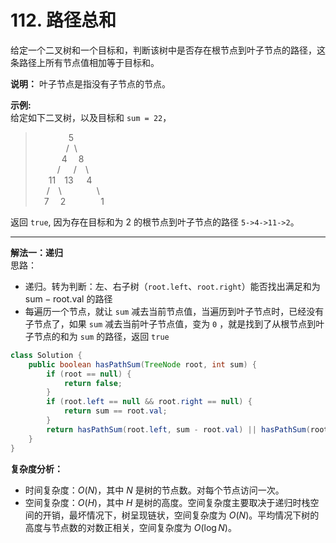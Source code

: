 # 112. 路径总和

给定一个二叉树和一个目标和，判断该树中是否存在根节点到叶子节点的路径，这条路径上所有节点值相加等于目标和。

**说明：** 叶子节点是指没有子节点的节点。

**示例:**  
给定如下二叉树，以及目标和 `sum = 22`，

>&emsp;&emsp;&emsp;&nbsp;&ensp;5  
>&emsp;&emsp;&emsp;&ensp;/&nbsp;&nbsp;\\  
>&emsp;&emsp;&emsp;4&emsp;&nbsp;8  
>&emsp;&emsp;&ensp;/&emsp;&ensp;/&emsp;\\  
>&emsp;&ensp;11&emsp;13&emsp;&ensp;4  
>&emsp;&nbsp;/&emsp;\\&emsp;&emsp;&emsp;&emsp;\\  
>&emsp;7&emsp;&nbsp;2&emsp;&emsp;&emsp;&emsp;1

返回 `true`, 因为存在目标和为 $2$ 的根节点到叶子节点的路径 `5->4->11->2`。

---
**解法一：递归**  
思路：  

* 递归。转为判断：左、右子树（`root.left`、`root.right`）能否找出满足和为 $\text{sum} - \text{root.val}$ 的路径
* 每遍历一个节点，就让 `sum` 减去当前节点值，当遍历到叶子节点时，已经没有子节点了，如果 `sum` 减去当前叶子节点值，变为 `0` ，就是找到了从根节点到叶子节点的和为 `sum` 的路径，返回 `true`

```Java
class Solution {
    public boolean hasPathSum(TreeNode root, int sum) {
        if (root == null) {
            return false;
        }
        if (root.left == null && root.right == null) {
            return sum == root.val;
        }
        return hasPathSum(root.left, sum - root.val) || hasPathSum(root.right, sum - root.val);
    }
}
```

**复杂度分析：**  

* 时间复杂度：$O(N)$，其中 $N$ 是树的节点数。对每个节点访问一次。
* 空间复杂度：$O(H)$，其中 $H$ 是树的高度。空间复杂度主要取决于递归时栈空间的开销，最坏情况下，树呈现链状，空间复杂度为 $O(N)$。平均情况下树的高度与节点数的对数正相关，空间复杂度为 $O(\log N)$。
